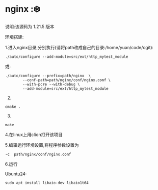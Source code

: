 # nginx :❄️

说明:该源码为 1.21.5 版本

环境搭建:

1.进入nginx目录,分别执行(请将path改成自己的目录:/home/yuan/code/cgit):

```shell
./auto/configure --add-module=src/ext/http_mytest_module 
```

或:
```shell
./auto/configure --prefix=path/nginx  \
        --conf-path=path/nginx/conf/nginx.conf \
        --with-pcre --with-debug \
        --add-module=src/ext/http_mytest_module
```
2.
```shell
cmake .
```
3.
```shell
make
```

4.在linux上用clion打开该项目

5.编辑运行环境设置,将程序参数设置为
```text
-c  path/nginx/conf/nginx.conf
```

6.运行

Ubuntu24:
```shell
sudo apt install libaio-dev libaio1t64
```

